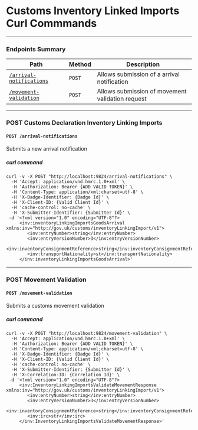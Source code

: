 # Customs Inventory Linked Imports Curl Commmands
---
### Endpoints Summary

| Path                                                                                                                            |  Method  | Description                                |
|---------------------------------------------------------------------------------------------------------------------------------|----------|--------------------------------------------|
| [`/arrival-notifications`](#user-content-post-arrival-notifications)                                                              |   `POST` |    Allows submission of a arrival notification | 
| [`/movement-validation`](#user-content-post-movement-validation)                                                            |   `POST` |    Allows submission of movement validation request |

--- 
 
### POST Customs Declaration Inventory Linking Imports 
#### `POST /arrival-notifications`
Submits a new arrival notification
 
##### curl command
```
curl -v -X POST "http://localhost:9824/arrival-notifications" \
  -H 'Accept: application/vnd.hmrc.1.0+xml' \
  -H 'Authorization: Bearer {ADD VALID TOKEN}' \
  -H 'Content-Type: application/xml;charset=utf-8' \
  -H 'X-Badge-Identifier: {Badge Id}' \
  -H 'X-Client-ID: {Valid Client Id}' \
  -H 'cache-control: no-cache' \
  -H 'X-Submitter-Identifier: {Submitter Id}' \
 -d '<?xml version="1.0" encoding="UTF-8"?>
     <inv:inventoryLinkingImportsGoodsArrival xmlns:inv="http://gov.uk/customs/inventoryLinkingImport/v1">
        <inv:entryNumber>string</inv:entryNumber>
        <inv:entryVersionNumber>3</inv:entryVersionNumber>
        <inv:inventoryConsignmentReference>string</inv:inventoryConsignmentReference>
        <inv:transportNationality>st</inv:transportNationality>
     </inv:inventoryLinkingImportsGoodsArrival>'
```
 
---

### POST Movement Validation
#### `POST /movement-validation`
Submits a customs movement validation
 
##### curl command
```
curl -v -X POST "http://localhost:9824/movement-validation" \
  -H 'Accept: application/vnd.hmrc.1.0+xml' \
  -H 'Authorization: Bearer {ADD VALID TOKEN}' \
  -H 'Content-Type: application/xml;charset=utf-8' \
  -H 'X-Badge-Identifier: {Badge Id}' \
  -H 'X-Client-ID: {Valid Client Id}' \
  -H 'cache-control: no-cache' \
  -H 'X-Submitter-Identifier: {Submitter Id}' \
  -H 'X-Correlation-ID: {Correlation Id}' \
 -d '<?xml version="1.0" encoding="UTF-8"?>
     <inv:InventoryLinkingImportsValidateMovementResponse xmlns:inv="http://gov.uk/customs/inventoryLinkingImport/v1">
        <inv:entryNumber>string</inv:entryNumber>
        <inv:entryVersionNumber>3</inv:entryVersionNumber>
        <inv:inventoryConsignmentReference>string</inv:inventoryConsignmentReference>
        <inv:irc>str</inv:irc>
     </inv:InventoryLinkingImportsValidateMovementResponse>'
```

